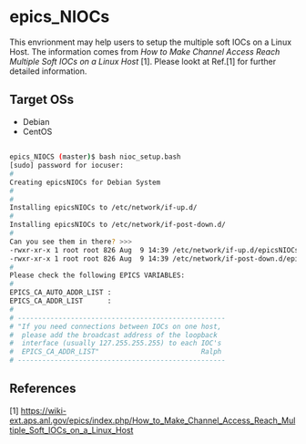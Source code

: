 # epics_NIOCs

This envrionment may help users to setup the multiple soft IOCs on a Linux Host. The information comes from *How to Make Channel Access Reach Multiple Soft IOCs on a Linux Host* [1]. Please lookt at Ref.[1] for further detailed information. 


## Target OSs

* Debian
* CentOS

##

```sh
epics_NIOCS (master)$ bash nioc_setup.bash 
[sudo] password for iocuser: 
#
Creating epicsNIOCs for Debian System
#
#
Installing epicsNIOCs to /etc/network/if-up.d/
#
Installing epicsNIOCs to /etc/network/if-post-down.d/
#
Can you see them in there? >>> 
-rwxr-xr-x 1 root root 826 Aug  9 14:39 /etc/network/if-up.d/epicsNIOCs
-rwxr-xr-x 1 root root 826 Aug  9 14:39 /etc/network/if-post-down.d/epicsNIOCs
#
Please check the following EPICS VARIABLES:
# 
EPICS_CA_AUTO_ADDR_LIST : 
EPICS_CA_ADDR_LIST      : 
#
# ---------------------------------------------------
# "If you need connections between IOCs on one host,
#  please add the broadcast address of the loopback  
#  interface (usually 127.255.255.255) to each IOC's 
#  EPICS_CA_ADDR_LIST"                         Ralph
# ---------------------------------------------------
```

## References

[1] https://wiki-ext.aps.anl.gov/epics/index.php/How_to_Make_Channel_Access_Reach_Multiple_Soft_IOCs_on_a_Linux_Host

